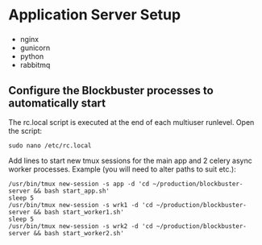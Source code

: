 # Application Server Setup

###
* nginx
* gunicorn
* python
* rabbitmq


## Configure the Blockbuster processes to automatically start
The rc.local script is executed at the end of each multiuser runlevel.
Open the script:
    
    sudo nano /etc/rc.local
    
Add lines to start new tmux sessions for the main app and 2 celery async worker processes.
Example (you will need to alter paths to suit etc.):

    /usr/bin/tmux new-session -s app -d 'cd ~/production/blockbuster-server && bash start_app.sh'
    sleep 5
    /usr/bin/tmux new-session -s wrk1 -d 'cd ~/production/blockbuster-server && bash start_worker1.sh'
    sleep 5
    /usr/bin/tmux new-session -s wrk2 -d 'cd ~/production/blockbuster-server && bash start_worker2.sh'
    

